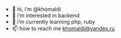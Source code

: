 - 👋 hi, i’m @khomaldi
- 👀 i’m interested in backend
- 🌱 i’m currently learning php, ruby
- 📫 how to reach me khomaldi@yandex.ru

<!---
khomaldi/khomaldi is a ✨ special ✨ repository because its `README.md` (this file) appears on your GitHub profile.
You can click the Preview link to take a look at your changes.
--->
